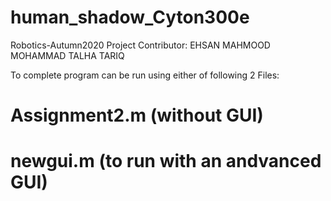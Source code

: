 # human_shadow_Cyton300e

Robotics-Autumn2020 Project
Contributor:
 EHSAN MAHMOOD
 MOHAMMAD TALHA TARIQ

To complete program can be run using either of following 2 Files:
# Assignment2.m (without GUI)
# newgui.m  (to run with an andvanced GUI)

